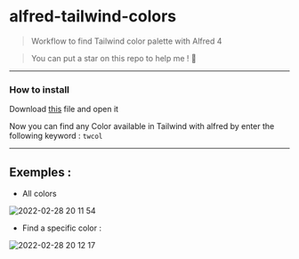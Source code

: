 # alfred-tailwind-colors

> Workflow to find Tailwind color palette with Alfred 4

> You can put a star on this repo to help me ! 🙏

---

### How to install 

Download [this](https://github.com/MatthysDev/alfred-tailwind-colors/blob/master/TailwindColors.alfredworkflow) file and open it

Now you can find any Color available in Tailwind with alfred by enter the following keyword : ```twcol```

---

## Exemples :

- All colors 

![2022-02-28 20 11 54](https://user-images.githubusercontent.com/81434852/156044207-aceb951c-89cd-4484-945b-9e89df83efec.gif)

- Find a specific color : 

![2022-02-28 20 12 17](https://user-images.githubusercontent.com/81434852/156044233-368dcd1a-dd7f-4f52-99bb-5ee82045b5c4.gif)


